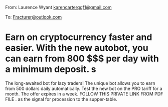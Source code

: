 From: Laurence Wyant <karencarterqgf1@gmail.com>

To: Fracturer@outlook.com

# Earn on cryptocurrency faster and easier. With the new autobot, you can earn from 800 $$$ per day with a minimum deposit. s
The long-awaited bot for lazy traders!
The unique bot allows you to earn from 500 dollars daily automatically. 
Test the new bot on the PRO tariff for a month.
The offer expires in a week.
FOLLOW THIS PRIVATE LINK FROM PDF FILE
  .
as the signal for procession to the supper-table.
